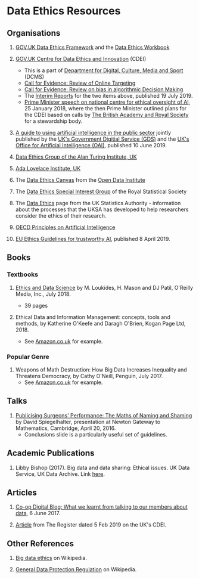 # Data Ethics Resources

## Organisations

1. [GOV.UK Data Ethics Framework](https://www.gov.uk/government/publications/data-ethics-framework/data-ethics-framework) and the [Data Ethics Workbook](https://www.gov.uk/government/publications/data-ethics-workbook/data-ethics-workbook)

2. [GOV.UK Centre for Data Ethics and Innovation](https://www.gov.uk/government/organisations/centre-for-data-ethics-and-innovation) (CDEI)
   * This is a part of
   [Department for Digital, Culture, Media and Sport](https://www.gov.uk/government/organisations/department-for-digital-culture-media-sport) (DCMS)
   * [Call for Evidence: Review of Online Targeting](https://www.gov.uk/government/publications/the-centre-for-data-ethics-and-innovation-calls-for-evidence-on-online-targeting-and-bias-in-algorithmic-decision-making/centre-for-data-ethics-and-innovation-review-of-online-targeting)
   * [Call for Evidence: Review on bias in algorithmic Decision Making](https://www.gov.uk/government/publications/the-centre-for-data-ethics-and-innovation-calls-for-evidence-on-online-targeting-and-bias-in-algorithmic-decision-making/centre-for-data-ethics-and-innovation-review-on-bias-in-algorithmic-decision-making)
   * The [Interim Reports](https://www.gov.uk/government/publications/interim-reports-from-the-centre-for-data-ethics-and-innovation) for the two items above, published 19 July 2019.
   * [Prime Minister speech on national centre for ethical oversight of AI](https://royalsociety.org/news/2018/01/prime-minister-speech-on-national-centre-for-ethical-oversight-of-ai/), 25 January 2018, where the then Prime Minister outlined plans for the CDEI based on calls by [The British Academy and Royal Society](https://royalsociety.org/topics-policy/projects/data-governance/) for a stewardship body.
   
3. [A guide to using artificial intelligence in the public sector](https://www.gov.uk/government/collections/a-guide-to-using-artificial-intelligence-in-the-public-sector) jointly published by the [UK's Government Digitial Service (GDS)](https://www.gov.uk/government/organisations/government-digital-service) and the [UK's Office for Artificial Intelligence (OAI)](https://www.gov.uk/government/organisations/office-for-artificial-intelligence), published 10 June 2019.

4. [Data Ethics Group of the Alan Turing Institute, UK](https://www.turing.ac.uk/research/data-ethics)
   
5. [Ada Lovelace Institute, UK](https://www.adalovelaceinstitute.org)

6. The
   [Data Ethics Canvas](https://theodi.org/article/data-ethics-canvas/)
   from the [Open Data Institute](https://theodi.org)
  
7. The [Data Ethics Special Interest Group](http://www.rss.org.uk/RSS/Get_involved/Special_Interest_Groups_/Data_Ethics/RSS/Get_involved/New_Special_Interest_Group_/Data_Ethics.aspx) of the Royal Statistical Society

8. The [Data Ethics](https://www.statisticsauthority.gov.uk/about-the-authority/committees/nsdec/) page from the UK Statistics Authority - information about the processes that the UKSA has developed to help researchers consider the ethics of their research.

9. [OECD Principles on Artificial Intelligence](https://www.oecd.org/going-digital/ai/principles/) 

10. [EU Ethics Guidelines for trustworthy AI](https://ec.europa.eu/digital-single-market/en/news/ethics-guidelines-trustworthy-ai), published 8 April 2019.

## Books

### Textbooks

1. [Ethics and Data Science](https://www.oreilly.com/library/view/ethics-and-data/9781492043898/) by M. Loukides, H. Mason and DJ Patil, O'Reilly Media, Inc., July 2018.
	* 39 pages

2. Ethical Data and Information Management: concepts, tools and methods, by Katherine O'Keefe and Daragh O'Brien, Kogan Page Ltd, 2018.
	* See [Amazon.co.uk](https://www.amazon.co.uk/Ethical-Data-Information-Management-Concepts/dp/0749482044) for example.

### Popular Genre

1. Weapons of Math Destruction: How Big Data Increases Inequality and Threatens Democracy, by Cathy O'Neill, Penguin, July 2017.
	* See [Amazon.co.uk](https://www.amazon.co.uk/Weapons-Math-Destruction-Increases-Inequality/dp/0141985410) for example.

## Talks

1. [Publicising Surgeons' Performance: The Maths of Naming and Shaming](https://gateway.newton.ac.uk/presentation/2016-04-20/18966) by David Spiegelhalter, presentation at Newton Gateway to Mathematics, Cambridge, April 20, 2016.
	* Conclusions slide is a particularly useful set of guidelines. 

## Academic Publications

1. Libby Bishop (2017).  Big data and data sharing: Ethical issues. UK Data Service, UK Data Archive.  Link [here](https://ukdataservice.ac.uk/media/604711/big-data-and-data-sharing_ethical-issues.pdf).

## Articles

1. [Co-op Digital Blog: What we learnt from talking to our members about data](https://digitalblog.coop.co.uk/2017/06/06/what-we-learnt-from-talking-to-our-members-about-data/), 6 June 2017.

2. [Article](https://www.theregister.co.uk/2019/02/05/uk_government_data_ethics_centre/) from The Register dated 5 Feb 2019 on the UK's CDEI.

## Other References

1. [Big data ethics](https://en.wikipedia.org/wiki/Big_data_ethics) on Wikipedia.

2. [General Data Protection Regulation](https://en.wikipedia.org/wiki/General_Data_Protection_Regulation) on Wikipedia.
